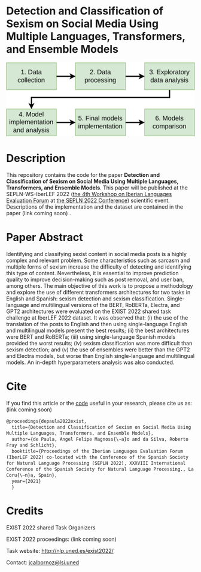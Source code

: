 # Detection and Classification of Sexism on Social Media Using Multiple Languages, Transformers, and Ensemble Models


![ScreenShot](methodology.png)

# Description
This repository contains the code for the paper **Detection and Classification of Sexism on Social Media Using Multiple Languages, Transformers, and Ensemble Models**. This paper will be published at the SEPLN-WS-IberLEF 2022 <!-- [SEPLN-WS-IberLEF 2022](http://ceur-ws.org/Vol-2943/ -->
([the 4th Workshop on Iberian Languages Evaluation Forum](https://sites.google.com/view/iberlef2022) at [the SEPLN 2022 Conference](https://sepln2022.grupolys.org/)) scientific event. Descriptions of the implementation and the dataset are contained in the paper (link coming soon) <!-- [paper] (http://ceur-ws.org/Vol-2943/exist_paper2.pdf). -->.

# Paper Abstract
Identifying and classifying sexist content in social media posts is a highly complex and relevant problem. Some characteristics such as sarcasm and multiple forms of sexism increase the difficulty of detecting and identifying this type of content. Nevertheless, it is essential to improve prediction quality to improve decision-making such as post removal, and user ban, among others. The main objective of this work is to propose a methodology and explore the use of different transformers architectures for two tasks in English and Spanish: sexism detection and sexism classification. Single-language and multilingual versions of the BERT, RoBERTa, Electra, and GPT2 architectures were evaluated on the EXIST 2022 shared task challenge at IberLEF 2022 dataset. It was observed that: (i) the use of the translation of the posts to English and then using single-language English and multilingual models present the best results; (ii) the best architectures were BERT and RoBERTa; (iii) using single-language Spanish models provided the worst results; (iv) sexism classification was more difficult than sexism detection; and (v) the use of ensembles were better than the GPT2 and Electra models, but worse than English single-language and multilingual models. An in-depth hyperparameters analysis was also conducted.


# Cite
If you find this article <!-- [article](proceedining link) --> or the [code](https://github.com/AngelFelipeMP/Transformers-Sexism-Classification) useful in your research, please cite us as: (link coming soon)


```
@proceedings{depaula2022exist,
  title={Detection and Classification of Sexism on Social Media Using Multiple Languages, Transformers, and Ensemble Models},
  author={de Paula, Angel Felipe Magnoss{\~a}o and da Silva, Roberto Fray and Schlicht},
  booktitle={Proceedings of the Iberian Languages Evaluation Forum (IberLEF 2022) co-located with the Conference of the Spanish Society for Natural Language Processing (SEPLN 2022), XXXVIII International Conference of the Spanish Society for Natural Language Processing., La Coru{\~n}a, Spain},
  year={2021}
  }
```
<!-- 
```
@article{de2021sexism,
  title={Sexism Prediction in Spanish and English Tweets Using Monolingual and Multilingual BERT and Ensemble Models},
  author={de Paula, Angel Felipe Magnoss{\~a}o and da Silva, Roberto Fray and Schlicht, Ipek Baris},
  journal={arXiv preprint arXiv:2111.04551},
  year={2021}
```
} -->


# Credits
EXIST 2022 shared Task Organizers

EXIST 2022 proceedings: (link coming soon)

Task website: http://nlp.uned.es/exist2022/

Contact: jcalbornoz@lsi.uned

